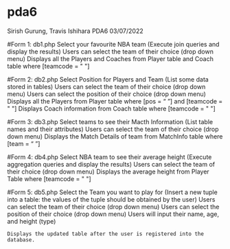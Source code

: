 # pda6

Sirish Gurung, Travis Ishihara
PDA6
03/07/2022


#Form 1:
db1.php
Select your favourite NBA team
(Execute join queries and display the results)
    Users can select the team of their choice (drop down menu)
    Displays all the Players and Coaches from Player table and Coach table where [teamcode = " "]

#Form 2:
db2.php
Select Position for Players and Team
(List some data stored in tables)
    Users can select the team of their choice (drop down menu)
    Users can select the position of their choice (drop down menu)
    Displays all the Players from Player table where [pos = “ ”] and [teamcode = " "]
    Displays Coach information from Coach table where [teamcode = " "]

#Form 3:
db3.php
Select teams to see their Macth Information
(List table names and their attributes)
    Users can select the team of their choice (drop down menu)
    Displays the Match Details of team from MatchInfo table where [team = “ ”] 
		
#Form 4: 
db4.php
Select NBA team to see their average height
(Execute aggregation queries and display the results)
    Users can select the team of their choice (drop down menu)
	Displays the average height from Player Table where [teamcode = " "]

#Form 5:
db5.php
Select the Team you want to play for
(Insert a new tuple into a table: the values of the tuple should be obtained by the user)
	Users can select the team of their choice (drop down menu)
    Users can select the position of their choice (drop down menu)
	Users will input their name, age, and height (type)
	
    Displays the updated table after the user is registered into the database. 
